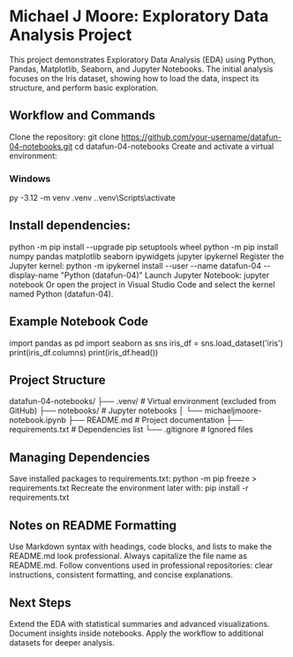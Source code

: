 # Michael J Moore: Exploratory Data Analysis Project
This project demonstrates Exploratory Data Analysis (EDA) using Python, Pandas, Matplotlib, Seaborn, and Jupyter Notebooks. The initial analysis focuses on the Iris dataset, showing how to load the data, inspect its structure, and perform basic exploration.

## Workflow and Commands
Clone the repository:
git clone https://github.com/your-username/datafun-04-notebooks.git
cd datafun-04-notebooks
Create and activate a virtual environment:
### Windows
py -3.12 -m venv .venv
.\.venv\Scripts\activate


## Install dependencies:
python -m pip install --upgrade pip setuptools wheel
python -m pip install numpy pandas matplotlib seaborn ipywidgets jupyter ipykernel
Register the Jupyter kernel:
python -m ipykernel install --user --name datafun-04 --display-name "Python (datafun-04)"
Launch Jupyter Notebook:
jupyter notebook
Or open the project in Visual Studio Code and select the kernel named Python (datafun-04).

## Example Notebook Code
import pandas as pd
import seaborn as sns
iris_df = sns.load_dataset('iris')
print(iris_df.columns)
print(iris_df.head())

## Project Structure
datafun-04-notebooks/
├── .venv/                   # Virtual environment (excluded from GitHub)
├── notebooks/               # Jupyter notebooks
│   └── michaeljmoore-notebook.ipynb
├── README.md                # Project documentation
├── requirements.txt         # Dependencies list
└── .gitignore               # Ignored files

## Managing Dependencies
Save installed packages to requirements.txt:
python -m pip freeze > requirements.txt
Recreate the environment later with:
pip install -r requirements.txt

## Notes on README Formatting
Use Markdown syntax with headings, code blocks, and lists to make the README.md look professional. Always capitalize the file name as README.md. Follow conventions used in professional repositories: clear instructions, consistent formatting, and concise explanations.

## Next Steps
Extend the EDA with statistical summaries and advanced visualizations. Document insights inside notebooks. Apply the workflow to additional datasets for deeper analysis.
